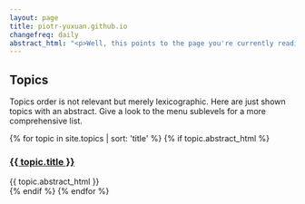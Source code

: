 ```yaml
---
layout: page
title: piotr-yuxuan.github.io
changefreq: daily
abstract_html: "<p>Well, this points to the page you're currently reading at. This site is to make my mind clearer: it's also a topic we can talk about. See the <a href='/'>homepage</a> for further explanations. This is meta ha ha!</p>"
---
```


## Topics

Topics order is not relevant but merely lexicographic. Here are just shown topics with an abstract. Give a look to the menu sublevels for a more comprehensive list.

{% for topic in site.topics | sort: 'title' %}
{% if topic.abstract_html %}
<div class="whole single-post-excerpt">
<h3><a href="{{ topic.url }}">{{ topic.title }}</a></h3>
<div class="description">{{ topic.abstract_html }}</div>
</div>
{% endif %}
{% endfor %}
